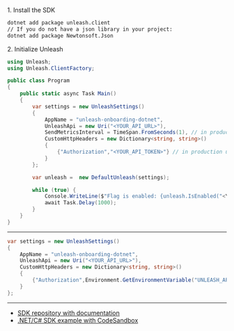 1\. Install the SDK
```sh
dotnet add package unleash.client
// If you do not have a json library in your project:
dotnet add package Newtonsoft.Json
```

2\. Initialize Unleash
```csharp
using Unleash;
using Unleash.ClientFactory;

public class Program
{
    public static async Task Main()
    {
        var settings = new UnleashSettings()
        {
            AppName = "unleash-onboarding-dotnet",
            UnleashApi = new Uri("<YOUR_API_URL>"),
            SendMetricsInterval = TimeSpan.FromSeconds(1), // in production remove this or increase to >=15s
            CustomHttpHeaders = new Dictionary<string, string>()
            {
                {"Authorization","<YOUR_API_TOKEN>"} // in production use environment variable
            }
        };

        var unleash =  new DefaultUnleash(settings);

        while (true) {
            Console.WriteLine($"Flag is enabled: {unleash.IsEnabled("<YOUR_FLAG>")}");
            await Task.Delay(1000);
        }
    }
}

```

---
```csharp
var settings = new UnleashSettings()
{
    AppName = "unleash-onboarding-dotnet",
    UnleashApi = new Uri("<YOUR_API_URL>"),
    CustomHttpHeaders = new Dictionary<string, string>()
    {
        {"Authorization",Environment.GetEnvironmentVariable("UNLEASH_API_KEY")}
    }
};
```

---
- [SDK repository with documentation](https://github.com/Unleash/unleash-client-dotnet)
- [.NET/C# SDK example with CodeSandbox](https://github.com/Unleash/unleash-sdk-examples/tree/main/Csharp)
